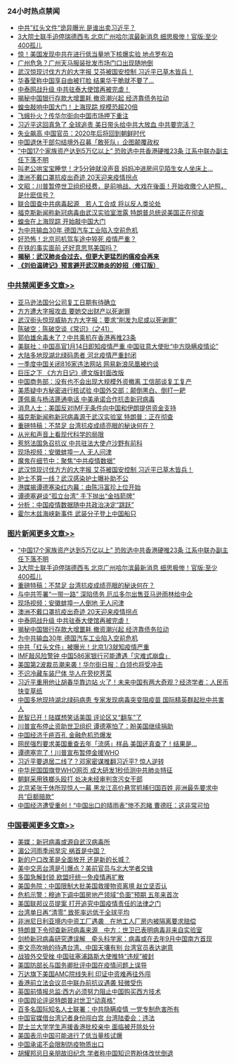 <div class="catlist">
<h3>24小时热点禁闻</h3>
<ul>
<li><a href="https://github.com/fqnews/bnews/blob/master/cbnews/20200416/1313585.md">中共”红头文件“诡异曝光 是谁出卖习近平？</a></li>
<li><a href="https://github.com/fqnews/bnews/blob/master/topimagenews/20200416/1313717.md">3大院士联手迫停瑞德西韦 北京广州哈尔滨最新消息 细思极惨！官版:至少400孤儿</a></li>
<li><a href="https://github.com/fqnews/bnews/blob/master/comments/20200416/1313388.md">惊！美国发现中共在进行低当量地下核爆实验 地点罗布泊</a></li>
<li><a href="https://github.com/fqnews/bnews/blob/master/cbnews/20200416/1313453.md">广州危急？广州天马服装批发市场门口出现随地倒</a></li>
<li><a href="https://github.com/fqnews/bnews/blob/master/cbnews/20200416/1313660.md">武汉惊现讨伐方方的大字报 艾芬被国安控制 习近平已草木皆兵！</a></li>
<li><a href="https://github.com/fqnews/bnews/blob/master/cbnews/20200416/1313522.md">华春莹称中国享自由被打脸 结果华干脆就不要了…</a></li>
<li><a href="https://github.com/fqnews/bnews/blob/master/topimagenews/20200416/1313647.md">中泰网战升级 中共驻泰大使馆再被完虐！</a></li>
<li><a href="https://github.com/fqnews/bnews/blob/master/topimagenews/20200416/1313534.md">揭秘中国银行存款大增噩耗 撤资潮兴起 经济靠债务拉动</a></li>
<li><a href="https://github.com/fqnews/bnews/blob/master/cbnews/20200416/1313630.md">蝗虫敲响中国大门！上海现踪 规模恐超20倍</a></li>
<li><a href="https://github.com/fqnews/bnews/blob/master/comments/20200416/1313387.md">飞蛾扑火？传华尔街向中国市场押下重注</a></li>
<li><a href="https://github.com/fqnews/bnews/blob/master/cbnews/20200416/1313611.md">习近平这回真急了 全球追责 美日带头给中共大放血 中共要完活？</a></li>
<li><a href="https://github.com/fqnews/bnews/blob/master/cnnews/20200416/1313570.md">失业飙高 中国官员：2020年后将回到朝鲜时代</a></li>
<li><a href="https://github.com/fqnews/bnews/blob/master/baitai/20200416/1313670.md">中国退休干部勾结境外召募「敢死队」企图颠覆政权</a></li>
<li><a href="https://github.com/fqnews/bnews/blob/master/topimagenews/20200416/1313809.md">“中国17个家族资产达到5万亿以上” 恐败选中共香港硬推23条 江系中联办副主任下落不明</a></li>
<li><a href="https://github.com/fqnews/bnews/blob/master/funmedia/20200416/1313294.md">叫老公哄宝宝睡觉！才5分钟就没声音 妈妈冲进房间见陌生女人坐床上…</a></li>
<li><a href="https://github.com/fqnews/bnews/blob/master/topimagenews/20200416/1313704.md">澳洲不戴口罩抗疫出奇迹 20天迎来疫情拐点</a></li>
<li><a href="https://github.com/fqnews/bnews/blob/master/cbnews/20200416/1313348.md">文昭：川普暂停世卫组织经费，是前哨战、大戏在後面！开始收缴个人护照，是什麽信号？ </a></li>
<li><a href="https://github.com/fqnews/bnews/blob/master/comments/20200416/1313476.md">联合国查中共病毒起源　若人工合成 将以反人类论处</a></li>
<li><a href="https://github.com/fqnews/bnews/blob/master/headline/20200416/1313438.md">福克斯新闻称新冠病毒由武汉实验室泄露 特朗普总统说美国正在彻查</a></li>
<li><a href="https://github.com/fqnews/bnews/blob/master/cbnews/20200416/1313629.md">蝗虫在上海现踪 开始敲中国大门</a></li>
<li><a href="https://github.com/fqnews/bnews/blob/master/topimagenews/20200416/1313495.md">为中共输血30年 德国汽车工业陷入空前危机</a></li>
<li><a href="https://github.com/fqnews/bnews/blob/master/cbnews/20200416/1313591.md">好恐怖！北京司机驾车途中猝死 疫情严重？</a></li>
<li><a href="https://github.com/fqnews/bnews/blob/master/lifebaike/20200416/1313463.md">在铁的事实面前 还好意思骂美国吗？</a></li>
<li><b><a href="https://github.com/fqnews/bnews/blob/master/comments/20200211/1275071.md" target="_blank">揭秘：武汉肺炎会过去，但更大更猛烈的瘟疫会再来</a></b></li>
<li><b><a href="https://github.com/fqnews/bnews/blob/master/comments/20200207/1272816.md" target="_blank">《刘伯温碑记》预言避开武汉肺炎的妙招（修订版）</a></b></li>
</ul>
</div>

<div class="catlist">
<h3><a href="https://github.com/fqnews/bnews/blob/master/cbnews/" target="_blank">中共禁闻</a><span><a href="https://github.com/fqnews/bnews/blob/master/cbnews/" target="_blank" rel="nofollow">更多文章>></a></span></h3>
<ul>
<li><a href="https://github.com/fqnews/bnews/blob/master/cbnews/20200417/1313857.md" target="_blank">亚马逊法国分公司复工日期有待确立</a></li>
<li><a href="https://github.com/fqnews/bnews/blob/master/cbnews/20200417/1313847.md" target="_blank">方方遭大字报攻击 要她交出财产以死谢罪</a></li>
<li><a href="https://github.com/fqnews/bnews/blob/master/cbnews/20200416/1313823.md" target="_blank">武汉街头惊现威胁方方大字报：要求“削发为尼或以死谢罪”</a></li>
<li><a href="https://github.com/fqnews/bnews/blob/master/cbnews/20200416/1313817.md" target="_blank">陈破空：陈破空谈《常识》（之41）</a></li>
<li><a href="https://github.com/fqnews/bnews/blob/master/cbnews/20200416/1313792.md" target="_blank">郭伯雄余毒未了？中共乘机在香港再推23条</a></li>
<li><a href="https://github.com/fqnews/bnews/blob/master/cbnews/20200416/1313791.md" target="_blank">美联社：中国高官1月14日即知疫情严重 中国驻意大使批“中方隐瞒疫情论”</a></li>
<li><a href="https://github.com/fqnews/bnews/blob/master/cbnews/20200416/1313788.md" target="_blank">大陆多地现湖北绿码患者 河北疫情严重封闭</a></li>
<li><a href="https://github.com/fqnews/bnews/blob/master/cbnews/20200416/1313774.md" target="_blank">一季度中国关闭816家违法网站 网易新浪凤凰被约谈</a></li>
<li><a href="https://github.com/fqnews/bnews/blob/master/cbnews/20200416/1313764.md" target="_blank">巨压之下 《方方日记》德文版封面改版</a></li>
<li><a href="https://github.com/fqnews/bnews/blob/master/cbnews/20200416/1313759.md" target="_blank">中国商务部：没有也不会出现大规模外资撤离 工信部谈复工复产</a></li>
<li><a href="https://github.com/fqnews/bnews/blob/master/cbnews/20200416/1313744.md" target="_blank">美质疑中方秘密进行核试验 中国外交部：颠倒黑白、倒打一耙</a></li>
<li><a href="https://github.com/fqnews/bnews/blob/master/cbnews/20200416/1313725.md" target="_blank">蓬佩奥与杨洁篪通电话 中美承诺合作抗击新冠病毒</a></li>
<li><a href="https://github.com/fqnews/bnews/blob/master/cbnews/20200416/1313716.md" target="_blank">消息人士：美国反对IMF无条件向中国和伊朗提供资金支持</a></li>
<li><a href="https://github.com/fqnews/bnews/blob/master/cbnews/20200416/1313715.md" target="_blank">福克斯新闻称新冠病毒源于武汉实验室 特朗普：正在彻查</a></li>
<li><a href="https://github.com/fqnews/bnews/blob/master/comments/20200416/1313693.md" target="_blank">重磅特稿：不禁足 台湾抗疫成绩亮眼的秘诀何在？</a></li>
<li><a href="https://github.com/fqnews/bnews/blob/master/cbnews/20200416/1313699.md" target="_blank">从光和声音上看现代科学的局限</a></li>
<li><a href="https://github.com/fqnews/bnews/blob/master/cbnews/20200416/1313681.md" target="_blank">惹怒法国急召抗议 中共驻法大使卢沙野有前科</a></li>
<li><a href="https://github.com/fqnews/bnews/blob/master/cbnews/20200416/1313674.md" target="_blank">现场视频：安徽蚌埠一人 无人问津</a></li>
<li><a href="https://github.com/fqnews/bnews/blob/master/comments/20200416/1313604.md" target="_blank">魔鬼在细节中：聚焦“中共疫情数据”</a></li>
<li><a href="https://github.com/fqnews/bnews/blob/master/cbnews/20200416/1313660.md" target="_blank">武汉惊现讨伐方方的大字报 艾芬被国安控制 习近平已草木皆兵！</a></li>
<li><a href="https://github.com/fqnews/bnews/blob/master/cbnews/20200416/1313656.md" target="_blank">护士不算一线？武汉感染护士曝补助不公</a></li>
<li><a href="https://github.com/fqnews/bnews/blob/master/cbnews/20200416/1313648.md" target="_blank">港媒揭谭德塞染红内幕：由陈冯富珍上位开始</a></li>
<li><a href="https://github.com/fqnews/bnews/blob/master/cbnews/20200416/1313637.md" target="_blank">谭德塞避谈“孤立台湾” 手下抛出“金挡箭牌”</a></li>
<li><a href="https://github.com/fqnews/bnews/blob/master/cbnews/20200416/1313636.md" target="_blank">分析：中国疫情数据随中共政治决定“跳跃”</a></li>
<li><a href="https://github.com/fqnews/bnews/blob/master/cbnews/20200416/1313635.md" target="_blank">霍尔木兹海峡新事件 武装分子登上中国船只</a></li>

</ul>
</div>
<div class="catlist">
<h3><a href="https://github.com/fqnews/bnews/blob/master/topimagenews/" target="_blank">图片新闻</a><span><a href="https://github.com/fqnews/bnews/blob/master/topimagenews/" target="_blank" rel="nofollow">更多文章>></a></span></h3>
<ul>
<li><a href="https://github.com/fqnews/bnews/blob/master/topimagenews/20200416/1313809.md" target="_blank">“中国17个家族资产达到5万亿以上” 恐败选中共香港硬推23条 江系中联办副主任下落不明</a></li>
<li><a href="https://github.com/fqnews/bnews/blob/master/topimagenews/20200416/1313717.md" target="_blank">3大院士联手迫停瑞德西韦 北京广州哈尔滨最新消息 细思极惨！官版:至少400孤儿</a></li>
<li><a href="https://github.com/fqnews/bnews/blob/master/comments/20200416/1313693.md" target="_blank">重磅特稿：不禁足 台湾抗疫成绩亮眼的秘诀何在？</a></li>
<li><a href="https://github.com/fqnews/bnews/blob/master/topimagenews/20200416/1313706.md" target="_blank">与中共签署“一带一路” 深陷债务 厄瓜多尔出售亚马逊雨林给中企</a></li>
<li><a href="https://github.com/fqnews/bnews/blob/master/topimagenews/20200416/1313705.md" target="_blank">现场视频：安徽蚌埠一人倒地 无人问津</a></li>
<li><a href="https://github.com/fqnews/bnews/blob/master/topimagenews/20200416/1313704.md" target="_blank">澳洲不戴口罩抗疫出奇迹 20天迎来疫情拐点</a></li>
<li><a href="https://github.com/fqnews/bnews/blob/master/topimagenews/20200416/1313647.md" target="_blank">中泰网战升级 中共驻泰大使馆再被完虐！</a></li>
<li><a href="https://github.com/fqnews/bnews/blob/master/topimagenews/20200416/1313534.md" target="_blank">揭秘中国银行存款大增噩耗 撤资潮兴起 经济靠债务拉动</a></li>
<li><a href="https://github.com/fqnews/bnews/blob/master/topimagenews/20200416/1313495.md" target="_blank">为中共输血30年 德国汽车工业陷入空前危机</a></li>
<li><a href="https://github.com/fqnews/bnews/blob/master/topimagenews/20200416/1313275.md" target="_blank">中共「红头文件」被曝光！北京1/3就知疫情严重</a></li>
<li><a href="https://github.com/fqnews/bnews/blob/master/topimagenews/20200415/1313161.md" target="_blank">IMF敲风险警钟 中国586家银行可能遭遇「灾难式崩盘」</a></li>
<li><a href="https://github.com/fqnews/bnews/blob/master/topimagenews/20200415/1313160.md" target="_blank">美国第2波裁员潮来袭！华尔街日报：白领也将受冲击</a></li>
<li><a href="https://github.com/fqnews/bnews/blob/master/topimagenews/20200415/1313159.md" target="_blank">不识冷藏车装尸体 华人在旁挖荠菜</a></li>
<li><a href="https://github.com/fqnews/bnews/blob/master/topimagenews/20200415/1313139.md" target="_blank">习近平重用他让胡春华靠边站 火了！未来中国有两大奇观？经济学者：人民币快变草纸</a></li>
<li><a href="https://github.com/fqnews/bnews/blob/master/topimagenews/20200415/1313098.md" target="_blank">中国多地现持湖北绿码病患 专家发现病毒突变阻疫苗 国际精英群起批中共害人</a></li>
<li><a href="https://github.com/fqnews/bnews/blob/master/topimagenews/20200415/1312931.md" target="_blank">民智已开！陆媒想笑话美国 评论区又“翻车”了</a></li>
<li><a href="https://github.com/fqnews/bnews/blob/master/topimagenews/20200415/1312923.md" target="_blank">川普宣布停止资助世卫组织 谭德塞怕了：盼美国继续捐助</a></li>
<li><a href="https://github.com/fqnews/bnews/blob/master/topimagenews/20200415/1312903.md" target="_blank">中国经济千疮百孔 金融危机恐爆发</a></li>
<li><a href="https://github.com/fqnews/bnews/blob/master/topimagenews/20200415/1312825.md" target="_blank">网民强烈要求美国重查去年「流感」样品 美国还真查了！结果是…</a></li>
<li><a href="https://github.com/fqnews/bnews/blob/master/topimagenews/20200415/1312714.md" target="_blank">谭德塞完了！川普宣布暂停金援WHO</a></li>
<li><a href="https://github.com/fqnews/bnews/blob/master/topimagenews/20200414/1312395.md" target="_blank">习近平要退居二线了？邓家密谋推翻习近平? 惊人逆转</a></li>
<li><a href="https://github.com/fqnews/bnews/blob/master/topimagenews/20200414/1312317.md" target="_blank">中华民国国旗登WHO网页 成大研发1秒侦测中共肺炎特征</a></li>
<li><a href="https://github.com/fqnews/bnews/blob/master/topimagenews/20200414/1312316.md" target="_blank">朝鲜采用铁榔头殴打 处决未经审判贪污女干部</a></li>
<li><a href="https://github.com/fqnews/bnews/blob/master/topimagenews/20200414/1312299.md" target="_blank">北京紧张干休所现惊人一幕 黑龙江高价悬赏抓捕归国百姓 非洲最先要求中共“巨额赔款”</a></li>
<li><a href="https://github.com/fqnews/bnews/blob/master/topimagenews/20200414/1312228.md" target="_blank">中国经济遭受重创！“中国出口的晴雨表”惨不忍睹 曹德旺：这非常可怕</a></li>

</ul>
</div>
<div class="catlist">
<h3><a href="https://github.com/fqnews/bnews/blob/master/headline/" target="_blank">中国要闻</a><span><a href="https://github.com/fqnews/bnews/blob/master/headline/" target="_blank" rel="nofollow">更多文章>></a></span></h3>
<ul>
<li><a href="https://github.com/fqnews/bnews/blob/master/headline/20200417/1313942.md" target="_blank">美媒：新冠病毒或源自武汉病毒所</a></li>
<li><a href="https://github.com/fqnews/bnews/blob/master/headline/20200417/1313941.md" target="_blank">湄公河雨季闹旱灾  祸首是中国？</a></li>
<li><a href="https://github.com/fqnews/bnews/blob/master/headline/20200417/1313933.md" target="_blank">新的户口改革是全面放开 还是新的长城？</a></li>
<li><a href="https://github.com/fqnews/bnews/blob/master/headline/20200417/1313932.md" target="_blank">美中交恶台湾是引爆点？美前官员与北大学者交锋</a></li>
<li><a href="https://github.com/fqnews/bnews/blob/master/headline/20200417/1313884.md" target="_blank">多国急解封锁 欧盟吁统一免疫情再扩散</a></li>
<li><a href="https://github.com/fqnews/bnews/blob/master/headline/20200417/1313875.md" target="_blank">美国务院：中国限制大批美国救援物资离境     赵立坚否认</a></li>
<li><a href="https://github.com/fqnews/bnews/blob/master/headline/20200417/1313874.md" target="_blank">危机示警：穆迪下调中国房地产领域“负面”预期   五年来首次</a></li>
<li><a href="https://github.com/fqnews/bnews/blob/master/headline/20200417/1313873.md" target="_blank">美国联邦议员提案  打开追究中国疫情责任的法律之门</a></li>
<li><a href="https://github.com/fqnews/bnews/blob/master/headline/20200417/1313852.md" target="_blank">台湾单日再“清零”  致死率远低于全球平均</a></li>
<li><a href="https://github.com/fqnews/bnews/blob/master/headline/20200417/1313844.md" target="_blank">非洲尼日利亚境内中资工厂遇袭　在地工人厂房内被隔离要求赔偿</a></li>
<li><a href="https://github.com/fqnews/bnews/blob/master/headline/20200417/1313843.md" target="_blank">特朗普下令彻查新冠病毒来源　中方：世卫已表明病毒非来自实验室</a></li>
<li><a href="https://github.com/fqnews/bnews/blob/master/headline/20200417/1313842.md" target="_blank">剑桥新冠病毒研究遭误解　牵头科学家：病毒或在去年9月中国南方首现</a></li>
<li><a href="https://github.com/fqnews/bnews/blob/master/headline/20200417/1313835.md" target="_blank">李文亮吹哨的待遇台湾、中国天壤有别   台湾官员表达谢意</a></li>
<li><a href="https://github.com/fqnews/bnews/blob/master/headline/20200417/1313830.md" target="_blank">战狼外交受挫  中国驻塞浦路斯大使推特“违规”被封</a></li>
<li><a href="https://github.com/fqnews/bnews/blob/master/headline/20200416/1313824.md" target="_blank">美国防部长与国务卿批评中国在疫情问题上误导</a></li>
<li><a href="https://github.com/fqnews/bnews/blob/master/headline/20200416/1313818.md" target="_blank">万达旗下美国AMC院线失利 印证中资难再往外闯</a></li>
<li><a href="https://github.com/fqnews/bnews/blob/master/headline/20200416/1313814.md" target="_blank">香港前立法会议员中联办前抗议遇袭 轻微受伤</a></li>
<li><a href="https://github.com/fqnews/bnews/blob/master/headline/20200416/1313810.md" target="_blank">英国前情报总监:西方必须努力阻止中国购买西方技术</a></li>
<li><a href="https://github.com/fqnews/bnews/blob/master/headline/20200416/1313795.md" target="_blank">中国舆论评说特朗普对世卫“动真格”</a></li>
<li><a href="https://github.com/fqnews/bnews/blob/master/headline/20200416/1313794.md" target="_blank">百多名国际知名人士联署：中共隐瞒疫情  一党专制危害所有</a></li>
<li><a href="https://github.com/fqnews/bnews/blob/master/headline/20200416/1313793.md" target="_blank">中国官媒借台湾记者身份闯白宫   台湾陆委会：违法</a></li>
<li><a href="https://github.com/fqnews/bnews/blob/master/headline/20200416/1313785.md" target="_blank">昆士兰大学学生声援香港批校亲中      面临被开除处分</a></li>
<li><a href="https://github.com/fqnews/bnews/blob/master/headline/20200416/1313777.md" target="_blank">美国表示中国可能进行了低当量核试爆</a></li>
<li><a href="https://github.com/fqnews/bnews/blob/master/headline/20200416/1313760.md" target="_blank">中国承诺不会限制防疫物质出口</a></li>
<li><a href="https://github.com/fqnews/bnews/blob/master/headline/20200416/1313748.md" target="_blank">胡耀邦忌日亲朋故旧纪念 学者称中国知识界盼体改忧倒退</a></li>

</ul>
</div>
